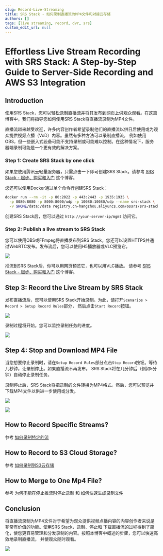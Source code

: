 ```yaml
---
slug: Record-Live-Streaming
title: SRS Stack - 如何录制直播流为MP4文件和对接云存储
authors: []
tags: [live streaming, record, dvr, srs]
custom_edit_url: null
---
```


# Effortless Live Stream Recording with SRS Stack: A Step-by-Step Guide to Server-Side Recording and AWS S3 Integration

## Introduction

使用SRS Stack，您可以轻松录制直播流并将其发布到网页上供观众观看。在这篇博客中，我们将指导您如何使用SRS Stack将直播流录制为MP4文件。

<!--truncate-->

直播流越来越受欢迎，许多内容创作者希望录制他们的直播流以供日后使用或为观众提供视频点播（VoD）内容。虽然有多种方法可以录制直播流，
例如使用OBS，但一些嵌入式设备可能不支持录制或可能难以控制。在这种情况下，服务器端录制可能是一个更有效的解决方案。

### Step 1: Create SRS Stack by one click

如果您使用腾讯云轻量服务器，只需点击一下即可创建SRS Stack。请参考 [SRS Stack - 起步、购买和入门](./2022-04-09-SRS-Stack-Tutorial.md) 这个博客。

您还可以使用Docker通过单个命令行创建SRS Stack：

```bash
docker run --rm -it -p 80:2022 -p 443:2443 -p 1935:1935 \
  -p 8080:8080 -p 8000:8000/udp -p 10080:10080/udp --name srs-stack \
  -v $HOME/data:/data registry.cn-hangzhou.aliyuncs.com/ossrs/srs-stack:5
```

创建SRS Stack后，您可以通过 `http://your-server-ip/mgmt` 访问它。

### Step 2: Publish a live stream to SRS Stack

您可以使用OBS或FFmpeg将直播发布到SRS Stack。您还可以设置HTTPS并通过WebRTC发布。发布流后，您可以使用H5播放器或VLC预览它。

![](/img/blog-2023-09-09-13.png)

推流到SRS Stack后，你可以用网页预览它，也可以用VLC播放。
请参考 [SRS Stack - 起步、购买和入门](./2022-04-09-SRS-Stack-Tutorial.md) 这个博客。

## Step 3: Record the Live Stream by SRS Stack

发布直播流后，您可以使用SRS Stack开始录制。为此，请打开`Scenarios > Record > Setup Record Rules`部分，
然后点击`Start Record`按钮。

![](/img/blog-2023-09-10-04.png)

录制过程将开始，您可以监控录制任务的进度。

![](/img/blog-2023-09-10-05.png)

## Step 4: Stop and Download MP4 File

当您想要停止录制时，请在`Setup Record Rules`部分点击`Stop Record`按钮。等待几秒钟，让录制停止。如果直播流不再发布，
SRS Stack将在几分钟后（例如5分钟）自动停止录制任务。

录制停止后，SRS Stack将把录制的文件转换为MP4格式。然后，您可以预览并下载MP4文件以供进一步使用或分发。

![](/img/blog-2023-09-10-03.png)

![](/img/blog-2023-09-10-03.png)

## How to Record Specific Streams?

参考 [如何录制特定的流](/faq-srs-stack#how-to-record-a-specific-stream)

## How to Record to S3 Cloud Storage?

参考 [如何录制到S3云存储](/faq-srs-stack#how-to-record-to-s3-cloud-storage)

## How to Merge to One Mp4 File?

参考 [为何不能在停止推流时停止录制](/faq-srs-stack#recording-doesnt-stop-when-the-stream-is-stopped)
和 [如何快速生成录制文件](/faq-srs-stack#how-to-quickly-generate-a-recorded-file)

## Conclusion

将直播流录制为MP4文件对于希望为观众提供视频点播内容的内容创作者来说是非常有价值的功能。使用SRS Stack，录制、停止和
下载直播流的过程得到了简化，使您更容易管理和分发录制的内容。按照本博客中概述的步骤，您可以快速高效地录制直播流，
并使观众随时观看。

![](https://ossrs.net/gif/v1/sls.gif?site=ossrs.net&path=/lts/blog-zh/2023-09-10-Record-Live-Streaming)
